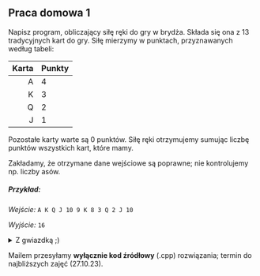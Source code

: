 
## Praca domowa 1

Napisz program, obliczający siłę ręki do gry w brydża. Składa się ona z 13 tradycyjnych kart do gry.
Siłę mierzymy w punktach, przyznawanych według tabeli:

|Karta|Punkty|
|----:|------|
|A    |4     |
|K    |3     |
|Q    |2     |
|J    |1     |

Pozostałe karty warte są 0 punktów.
Siłę ręki otrzymujemy sumując liczbę punktów wszystkich kart, które mamy.

Zakładamy, że otrzymane dane wejściowe są poprawne; nie kontrolujemy np. liczby asów.

##### Przykład:
*Wejście:* `A K Q J 10 9 K 8 3 Q 2 J 10`

*Wyjście:* `16`  

<details>
<summary>Z gwiazdką ;)</summary>
  
Zadanie da się wykonać przy użyciu konstrukcji *switch-case* **bez użycia** słowa kluczowego `break`.
</details>


Mailem przesyłamy **wyłącznie kod źródłowy** (.cpp) rozwiązania; termin do najbliższych zajęć (27.10.23).
